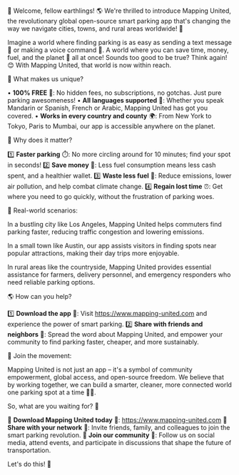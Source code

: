 🎉 Welcome, fellow earthlings! 🌎 We're thrilled to introduce Mapping United, the revolutionary global open-source smart parking app that's changing the way we navigate cities, towns, and rural areas worldwide! 🚀

Imagine a world where finding parking is as easy as sending a text message 📱 or making a voice command 💬. A world where you can save time, money, fuel, and the planet 🌳 all at once! Sounds too good to be true? Think again! 😊 With Mapping United, that world is now within reach.

📍 What makes us unique?

• **100% FREE** 🤑: No hidden fees, no subscriptions, no gotchas. Just pure parking awesomeness!
• **All languages supported** 💬: Whether you speak Mandarin or Spanish, French or Arabic, Mapping United has got you covered.
• **Works in every country and county** 🌍: From New York to Tokyo, Paris to Mumbai, our app is accessible anywhere on the planet.

👥 Why does it matter?

1️⃣ **Faster parking** ⏱️: No more circling around for 10 minutes; find your spot in seconds!
2️⃣ **Save money** 💸: Less fuel consumption means less cash spent, and a healthier wallet.
3️⃣ **Waste less fuel** 🚗: Reduce emissions, lower air pollution, and help combat climate change.
4️⃣ **Regain lost time** ⏰: Get where you need to go quickly, without the frustration of parking woes.

🌆 Real-world scenarios:

In a bustling city like Los Angeles, Mapping United helps commuters find parking faster, reducing traffic congestion and lowering emissions.

In a small town like Austin, our app assists visitors in finding spots near popular attractions, making their day trips more enjoyable.

In rural areas like the countryside, Mapping United provides essential assistance for farmers, delivery personnel, and emergency responders who need reliable parking options.

🌎 How can you help?

1️⃣ **Download the app** 📲: Visit https://www.mapping-united.com and experience the power of smart parking.
2️⃣ **Share with friends and neighbors** 👫: Spread the word about Mapping United, and empower your community to find parking faster, cheaper, and more sustainably.

🌟 Join the movement:

Mapping United is not just an app – it's a symbol of community empowerment, global access, and open-source freedom. We believe that by working together, we can build a smarter, cleaner, more connected world one parking spot at a time 🔧💥.

So, what are you waiting for? 🤔

🎉 **Download Mapping United today** 📲: https://www.mapping-united.com
👫 **Share with your network** 👫: Invite friends, family, and colleagues to join the smart parking revolution.
🌟 **Join our community** 💬: Follow us on social media, attend events, and participate in discussions that shape the future of transportation.

Let's do this! 🚀